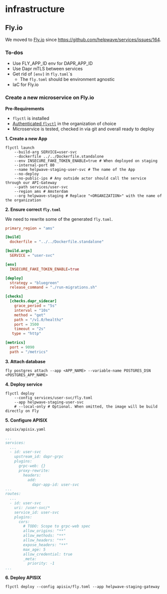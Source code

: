 # infrastructure

## Fly.io

We moved to [Fly.io](https://fly.io/) since https://github.com/helpwave/services/issues/164.

### To-dos
- Use FLY_APP_ID env for DAPR_APP_ID
- Use Dapr mTLS between services
- Get rid of `[env]` in `fly.toml`´s
	- The `fly.toml` should be environment agnostic
- IaC for Fly.io

### Create a new microservice on Fly.io

__Pre-Requirements__
- `flyctl` is installed
- [Authenticated `flyctl`](https://fly.io/docs/flyctl/auth-login/) in the organization of choice
- Microservice is tested, checked in via git and overall ready to deploy

__1. Create a new App__

```shell
flyctl launch
	--build-arg SERVICE=user-svc
	--dockerfile ../../Dockerfile.standalone
	--env INSECURE_FAKE_TOKEN_ENABLE=true # When deployed on staging
	--internal-port 80
	--name helpwave-staging-user-svc # The name of the App
	--no-deploy
	--no-public-ips # Any outside actor should call the service through our API-Gateway
	--path services/user-svc
	--region ams # Amsterdam
	--org helpwave-staging # Replace "<ORGANIZATION>" with the name of the organization
```

__2. Ensure correct `fly.toml`__

We need to rewrite some of the generated `fly.toml`.

```toml
primary_region = "ams"

[build]
  dockerfile = "../../Dockerfile.standalone"

[build.args]
  SERVICE = "user-svc"

[env]
  INSECURE_FAKE_TOKEN_ENABLE=true

[deploy]
  strategy = "bluegreen"
  release_command = "./run-migrations.sh"

[checks]
  [checks.dapr_sidecar]
    grace_period = "5s"
    interval = "10s"
    method = "get"
    path = "/v1.0/healthz"
    port = 3500
    timeout = "2s"
   type = "http"

[metrics]
  port = 9090
  path = "/metrics"
```

__3. Attach database__

```shell
fly postgres attach --app <APP_NAME> --variable-name POSTGRES_DSN <POSTGRES_APP_NAME>
```

__4. Deploy service__

```shell
flyctl deploy
	--config services/user-svc/fly.toml
	--app helpwave-staging-user-svc
	# --local-only # Optional. When omitted, the image will be build directly on Fly
```

__5. Configure APISIX__

`apisix/apisix.yaml`
```yaml
...
services:
  ...
  - id: user-svc
    upstream_id: dapr-grpc
    plugins:
      grpc-web: {}
      proxy-rewrite:
        headers:
          add:
            dapr-app-id: user-svc
...
routes:
  ...
  - id: user-svc
    uri: /user-svc/*
    service_id: user-svc
    plugins:
      cors:
        # TODO: Scope to grpc-web spec
        allow_origins: "**"
        allow_methods: "**"
        allow_headers: "**"
        expose_headers: "**"
        max_age: 5
        allow_credential: true
        _meta:
          priority: -1
...
```

__6. Deploy APISIX__

`flyctl deploy --config apisix/fly.toml --app helpwave-staging-gateway`
